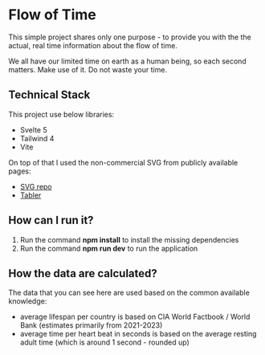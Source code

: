 # Flow of Time

This simple project shares only one purpose - to provide you with the the actual, real time information about the flow of time.

We all have our limited time on earth as a human being, so each second matters. Make use of it. Do not waste your time.

## Technical Stack

This project use below libraries:

- Svelte 5
- Tailwind 4
- Vite

On top of that I used the non-commercial SVG from publicly available pages:

- [SVG repo](https://www.svgrepo.com/)
- [Tabler](https://tabler.io/icons)

## How can I run it?

1. Run the command **npm install** to install the missing dependencies
2. Run the command **npm run dev** to run the application

## How the data are calculated?

The data that you can see here are used based on the common available knowledge:

- average lifespan per country is based on CIA World Factbook / World Bank (estimates primarily from 2021-2023)
- average time per heart beat in seconds is based on the average resting adult time (which is around 1 second - rounded up)
